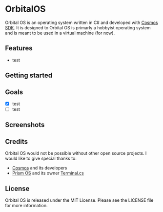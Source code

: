 # OrbitalOS
Orbital OS is an operating system written in C# and developed with [Cosmos SDK](https://github.com/CosmosOS/Cosmos). It is designed to Orbital OS is primarly a hobbyist operating system and is meant to be used in a virtual machine (for now). 

## Features
- test

## Getting started

## Goals
- [x] test
- [ ] test

## Screenshots

## Credits
Orbital OS would not be possible without other open source projects. I would like to give special thanks to:
- [Cosmos](https://github.com/CosmosOS/Cosmos) and its developers
- [Prism OS](https://github.com/Project-Prism/Prism-OS) and its owner [Terminal.cs](https://github.com/terminal-cs)

## License
Orbital OS is released under the MIT License. Please see the LICENSE file for more information.
